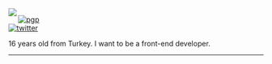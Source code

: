 <img align="left" src="https://orhun.dev/img/crow.png">

[![pgp](https://img.shields.io/badge/unzwantaii-313131?style=flat-square&labelColor=313131&color=313131)](https://orhun.dev/orhun.gpg)   
[![twitter](https://img.shields.io/badge/-@unzwantaiii-313131?style=flat-square&labelColor=313131&logo=twitter&logoColor=white&color=313131)](https://twitter.com/orhunp_)  

16 years old from Turkey. I want to be a front-end developer.

-----
